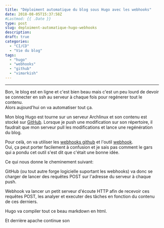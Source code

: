 ```yaml
---
title: "Déploiment automatique du blog sous Hugo avec les webhooks"
date: 2018-08-05T15:37:58Z
#Lastmod: {{ .Date }}
type: post
slug: deploiment-automatique-hugo-webhooks
description: 
draft: true
categories:
  - "CI/CD"
  - "Vie du blog"
tags:
  - "hugo"
  - "webhooks"
  - "github"
  - "vimarkish"
---
```



---

Bon, le blog est en ligne et c'est bien beau mais c'est un peu lourd de devoir se connecter en ssh au serveur à chaque fois pour regénerer tout le contenu.  
Alors aujourd'hui on va automatiser tout ça.

<!--more-->

Mon blog Hugo est tourne sur un serveur Archlinux et son contenu est stocké sur [GitHub](https://github.com/DasFranck/Vimarkish).
Lorsque je push une modification sur son répertoire, il faudrait que mon serveur pull les modifications et lance une regénération du blog.

Pour celà, on va utiliser les [webhooks github](https://developer.github.com/webhooks/) et l'outil [webhook](https://github.com/adnan/webhook/).  
Oui, ça peut porter facilement à confusion et je sais pas comment le gars qui a pondu cet outil s'est dit que c'était une bonne idée.

Ce qui nous donne le cheminement suivant:

GitHub (ou tout autre forge logicielle suportant les webhooks) va donc se charger de lancer des requêtes POST sur l'adresse du serveur à chaque push.  

Webhook va lancer un petit serveur d'écoute HTTP afin de recevoir ces requêtes POST, les analyer et executer des tâches en fonction du contenu de ces derniers.

Hugo va compiler tout ce beau markdown en html.

Et derrière apache continue son 